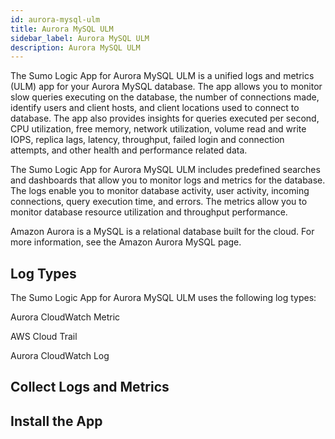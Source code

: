 ```yaml
---
id: aurora-mysql-ulm
title: Aurora MySQL ULM
sidebar_label: Aurora MySQL ULM
description: Aurora MySQL ULM
---
```


The Sumo Logic App for Aurora MySQL ULM is a unified logs and metrics (ULM) app for your Aurora MySQL database. The app allows you to monitor slow queries executing on the database, the number of connections made, identify users and client hosts, and client locations used to connect to database. The app also provides insights for queries executed per second, CPU utilization, free memory, network utilization, volume read and write IOPS, replica lags, latency, throughput, failed login and  connection attempts, and other health and performance related data.

The Sumo Logic App for Aurora MySQL ULM includes predefined searches and dashboards that allow you to monitor logs and metrics for the database. The logs enable you to monitor database activity, user activity, incoming connections, query execution time, and errors. The metrics allow you to monitor database resource utilization and throughput performance.

Amazon Aurora is a MySQL is a relational database built for the cloud. For more information, see the Amazon Aurora MySQL page.

## Log Types
The Sumo Logic App for Aurora MySQL ULM uses the following log types:

Aurora CloudWatch Metric

AWS Cloud Trail

Aurora CloudWatch Log

## Collect Logs and Metrics

## Install the App

